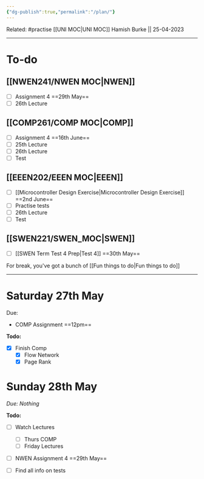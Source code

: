 ```yaml
---
{"dg-publish":true,"permalink":"/plan/"}
---
```


Related: #practise 
[[UNI MOC\|UNI MOC]]
Hamish Burke || 25-04-2023
***

# To-do

## [[NWEN241/NWEN MOC\|NWEN]]

- [ ] Assignment 4 ==29th May==
- [ ] 26th Lecture

## [[COMP261/COMP MOC\|COMP]]

- [ ] Assignment 4 ==16th June==
- [ ] 25th Lecture
- [ ] 26th Lecture
- [ ] Test

## [[EEEN202/EEEN MOC\|EEEN]]

- [ ] [[Microcontroller Design Exercise\|Microcontroller Design Exercise]] ==2nd June==
- [ ] Practise tests
- [ ] 26th Lecture
- [ ] Test

## [[SWEN221/SWEN_MOC\|SWEN]]

- [ ] [[SWEN Term Test 4 Prep\|Test 4]] ==30th May==



For break, you've got a bunch of [[Fun things to do\|Fun things to do]]

***

# Saturday 27th May

Due: 
- COMP Assignment ==12pm== 

**Todo:**
- [x] Finish Comp
	- [x] Flow Network
	- [x] Page Rank

# Sunday 28th May

*Due: Nothing*

**Todo:**
- [ ] Watch Lectures
	- [ ] Thurs COMP
	- [ ] Friday Lectures
- [ ] NWEN Assignment 4 ==29th May==
- [ ] Find all info on tests






